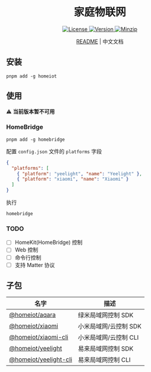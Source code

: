<h1 align="center">家庭物联网</h1>

<p align="center">
  <a href="https://github.com/qq15725/homeiot/blob/master/LICENSE" class="mr-3">
    <img src="https://img.shields.io/npm/l/homeiot.svg" alt="License">
  </a>
  <a href="https://www.npmjs.com/package/homeiot">
    <img src="https://img.shields.io/npm/v/homeiot.svg" alt="Version">
  </a>
  <a href="https://cdn.jsdelivr.net/npm/homeiot/dist/index.js">
    <img src="https://img.shields.io/bundlephobia/minzip/homeiot" alt="Minzip">
  </a>
</p>

<p align="center"><a href="README.md">README</a> | 中文文档</p>

## 安装

```shell
pnpm add -g homeiot
```

## 使用

⚠️ **当前版本暂不可用**

### HomeBridge

```shell
pnpm add -g homebridge
```

配置 `config.json` 文件的 `platforms` 字段

```json
{
  "platforms": [
    { "platform": "yeelight", "name": "Yeelight" },
    { "platform": "xiaomi", "name": "Xiaomi" }
  ]
}
```

执行

```shell
homebridge
```

### TODO

- [ ] HomeKit(HomeBridge) 控制
- [ ] Web 控制
- [ ] 命令行控制
- [ ] 支持 Matter 协议

## 子包

| 名字                 | 描述            |
|--------------------|---------------|
| [@homeiot/aqara]   | 绿米局域网控制 SDK   |
| [@homeiot/xiaomi]   | 小米局域网/云控制 SDK |
| [@homeiot/xiaomi-cli] | 小米局域网/云控制 CLI |
| [@homeiot/yeelight] | 易来局域网控制 SDK   |
| [@homeiot/yeelight-cli] | 易来局域网控制 CLI   |

[@homeiot/aqara]: https://github.com/qq15725/homeiot/blob/master/packages/aqara/README_zh.md
[@homeiot/xiaomi]: https://github.com/qq15725/homeiot/blob/master/packages/xiaomi/README_zh.md
[@homeiot/xiaomi-cli]: https://github.com/qq15725/homeiot/blob/master/packages/xiaomi-cli/README_zh.md
[@homeiot/yeelight]: https://github.com/qq15725/homeiot/blob/master/packages/yeelight/README_zh.md
[@homeiot/yeelight-cli]: https://github.com/qq15725/homeiot/blob/master/packages/yeelight-cli/README_zh.md
